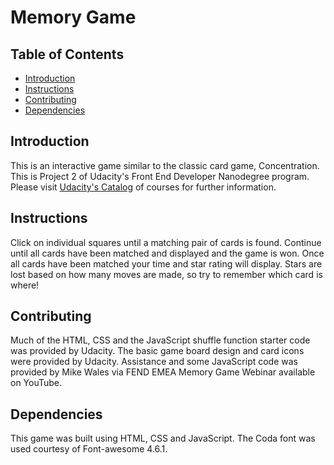 # Memory Game

## Table of Contents

* [Introduction](#introduction)
* [Instructions](#instructions)
* [Contributing](#contributing)
* [Dependencies](#dependencies) 

## Introduction

This is an interactive game similar to the classic card game, Concentration.
This is Project 2 of Udacity's Front End Developer Nanodegree program.
Please visit [Udacity's Catalog](https://www.udacity.com/courses/all) of courses
for further information.

## Instructions

Click on individual squares until a matching pair of cards is found.
Continue until all cards have been matched and displayed and the game is won.
Once all cards have been matched your time and star rating will display.
Stars are lost based on how many moves are made, so try to remember which card
 is where!

## Contributing

Much of the HTML, CSS and the JavaScript shuffle function starter code was provided
by Udacity. The basic game board design and card icons were provided by Udacity.
Assistance and some JavaScript code was provided by Mike Wales via FEND EMEA Memory
Game Webinar available on YouTube.

## Dependencies

This game was built using HTML, CSS and JavaScript. The Coda font was used
courtesy of Font-awesome 4.6.1.
